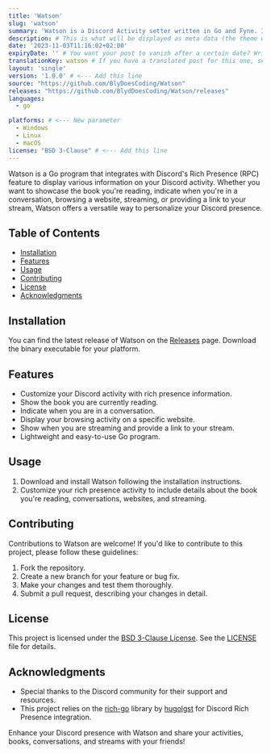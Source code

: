 ```yaml
---
title: 'Watson'
slug: 'watson'
summary: 'Watson is a Discord Activity setter written in Go and Fyne. Its rather simple to use and can come in Handy. You can mainly use it for having Custom Status Messages to show your Friends what you are doing.' # This is what will be displayed as summary for the post (the theme will automatically generate one from the content you write in the post if left empty)
description: # This is what will be displayed as meta data (the theme will automatically grab it from summary if left empty)
date: '2023-11-03T11:16:02+02:00'
expiryDate: '' # You want your post to vanish after a certain date? Write it down here! Must be in the same format of `date`
translationKey: watson # If you have a translated post for this one, set the same translationKey to have the translation displayed
layout: 'single'
version: '1.0.0' # <--- Add this line
source: "https://github.com/BlyDoesCoding/Watson"
releases: "https://github.com/BlydDoesCoding/Watson/releases"
languages:
  - go

platforms: # <--- New parameter
  - Windows
  - Linux
  - macOS
license: "BSD 3-Clause" # <--- Add this line
---
```



Watson is a Go program that integrates with Discord's Rich Presence (RPC) feature to display various information on your Discord activity. Whether you want to showcase the book you're reading, indicate when you're in a conversation, browsing a website, streaming, or providing a link to your stream, Watson offers a versatile way to personalize your Discord presence.

## Table of Contents

- [Installation](#installation)
- [Features](#features)
- [Usage](#usage)
- [Contributing](#contributing)
- [License](#license)
- [Acknowledgments](#acknowledgments)

## Installation

You can find the latest release of Watson on the [Releases](https://github.com/BlyDoesCoding/Watson/releases) page. Download the binary executable for your platform.

## Features

- Customize your Discord activity with rich presence information.
- Show the book you are currently reading.
- Indicate when you are in a conversation.
- Display your browsing activity on a specific website.
- Show when you are streaming and provide a link to your stream.
- Lightweight and easy-to-use Go program.

## Usage

1. Download and install Watson following the installation instructions.
2. Customize your rich presence activity to include details about the book you're reading, conversations, websites, and streaming.

## Contributing

Contributions to Watson are welcome! If you'd like to contribute to this project, please follow these guidelines:

1. Fork the repository.
2. Create a new branch for your feature or bug fix.
3. Make your changes and test them thoroughly.
4. Submit a pull request, describing your changes in detail.

## License

This project is licensed under the [BSD 3-Clause License](LICENSE). See the [LICENSE](LICENSE) file for details.

## Acknowledgments

- Special thanks to the Discord community for their support and resources.
- This project relies on the [rich-go](https://github.com/hugolgst/rich-go) library by [hugolgst](https://github.com/hugolgst) for Discord Rich Presence integration.

Enhance your Discord presence with Watson and share your activities, books, conversations, and streams with your friends!